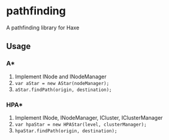 # pathfinding

A pathfinding library for Haxe

## Usage

### A*

1. Implement INode and INodeManager
2. `var aStar = new AStar(nodeManager);`
3. `aStar.findPath(origin, destination);`

### HPA*

1. Implement INode, INodeManager, ICluster, IClusterManager
2. `var hpaStar = new HPAStar(level, clusterManager);`
3. `hpaStar.findPath(origin, destination);`